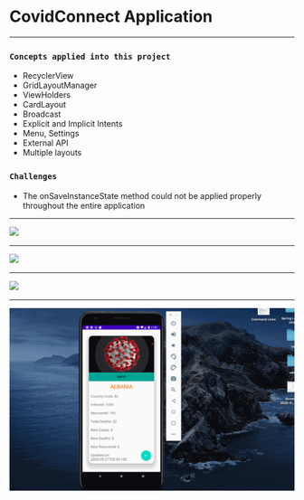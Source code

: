 # CovidConnect Application 

---
 
### `Concepts applied into this project`
<ul>
  <li>RecyclerView</li>
  <li>GridLayoutManager</li>
  <li>ViewHolders</li>
  <li>CardLayout</li>
  <li>Broadcast</li>
  <li>Explicit and Implicit Intents</li>
  <li>Menu, Settings</li>
  <li>External API</li>
  <li>Multiple layouts</li>
 </ul>

 
 ### `Challenges`
 <ul>
  <li>The onSaveInstanceState method could not be applied properly throughout the entire application</li>
  
 </ul>


---

![](covid.gif)

---

![](covid1.gif)

---

![](covid2.gif)

---

![](covid3.gif)
